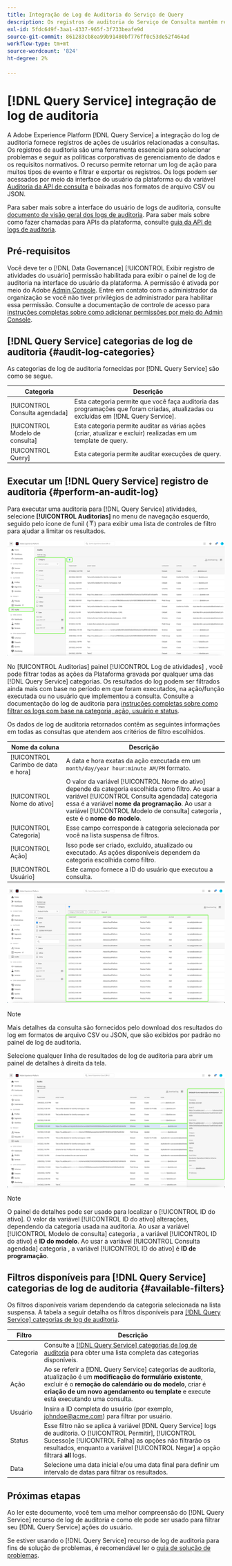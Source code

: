 ```yaml
---
title: Integração de Log de Auditoria do Serviço de Query
description: Os registros de auditoria do Serviço de Consulta mantêm registros de várias ações do usuário para formar uma trilha de auditoria para solucionar problemas ou seguir políticas corporativas de gerenciamento de dados e requisitos normativos. Este tutorial fornece uma visão geral dos recursos de log de auditoria específicos do Serviço de query.
exl-id: 5fdc649f-3aa1-4337-965f-3f733beafe9d
source-git-commit: 861283cb8ea99b91480bf776ff0c53de52f464ad
workflow-type: tm+mt
source-wordcount: '824'
ht-degree: 2%

---
```


# [!DNL Query Service] integração de log de auditoria

A Adobe Experience Platform [!DNL Query Service] a integração do log de auditoria fornece registros de ações de usuários relacionadas a consultas. Os registros de auditoria são uma ferramenta essencial para solucionar problemas e seguir as políticas corporativas de gerenciamento de dados e os requisitos normativos. O recurso permite retornar um log de ação para muitos tipos de evento e filtrar e exportar os registros. Os logs podem ser acessados por meio da interface do usuário da plataforma ou da variável [Auditoria da API de consulta](https://www.adobe.io/experience-platform-apis/references/audit-query/) e baixadas nos formatos de arquivo CSV ou JSON.

Para saber mais sobre a interface do usuário de logs de auditoria, consulte [documento de visão geral dos logs de auditoria](../../landing/governance-privacy-security/audit-logs/overview.md). Para saber mais sobre como fazer chamadas para APIs da plataforma, consulte [guia da API de logs de auditoria](../../landing/api-guide.md).

## Pré-requisitos

Você deve ter o [!DNL Data Governance] [!UICONTROL Exibir registro de atividades do usuário] permissão habilitada para exibir o painel de log de auditoria na interface do usuário da plataforma. A permissão é ativada por meio do Adobe [Admin Console](https://adminconsole.adobe.com/). Entre em contato com o administrador da organização se você não tiver privilégios de administrador para habilitar essa permissão. Consulte a documentação de controle de acesso para [instruções completas sobre como adicionar permissões por meio do Admin Console](../../access-control/home.md).

## [!DNL Query Service] categorias de log de auditoria {#audit-log-categories}

As categorias de log de auditoria fornecidas por [!DNL Query Service] são como se segue.

| Categoria | Descrição |
|---|---|
| [!UICONTROL Consulta agendada] | Esta categoria permite que você faça auditoria das programações que foram criadas, atualizadas ou excluídas em [!DNL Query Service]. |
| [!UICONTROL Modelo de consulta] | Esta categoria permite auditar as várias ações (criar, atualizar e excluir) realizadas em um template de query. |
| [!UICONTROL Query] | Esta categoria permite auditar execuções de query. |

## Executar um [!DNL Query Service] registro de auditoria {#perform-an-audit-log}

Para executar uma auditoria para [!DNL Query Service] atividades, selecione **[!UICONTROL Auditorias]** no menu de navegação esquerdo, seguido pelo ícone de funil (![Um ícone de filtro.](../images/audit-log/filter.png)) para exibir uma lista de controles de filtro para ajudar a limitar os resultados.

![O painel de log de auditoria da interface do usuário da plataforma com &quot;Auditorias&quot; na navegação à esquerda e nos controles de filtro destacados.](../images/audit-log/filter-controls.png)

No [!UICONTROL Auditorias] painel [!UICONTROL Log de atividades] , você pode filtrar todas as ações da Plataforma gravada por qualquer uma das [!DNL Query Service] categorias. Os resultados do log podem ser filtrados ainda mais com base no período em que foram executados, na ação/função executada ou no usuário que implementou a consulta. Consulte a documentação do log de auditoria para [instruções completas sobre como filtrar os logs com base na categoria, ação, usuário e status](../../landing/governance-privacy-security/audit-logs/overview.md#managing-audit-logs-in-the-ui).

Os dados de log de auditoria retornados contêm as seguintes informações em todas as consultas que atendem aos critérios de filtro escolhidos.

| Nome da coluna | Descrição |
|---|---|
| [!UICONTROL Carimbo de data e hora] | A data e hora exatas da ação executada em um `month/day/year hour:minute AM/PM` formato. |
| [!UICONTROL Nome do ativo] | O valor da variável [!UICONTROL Nome do ativo] depende da categoria escolhida como filtro. Ao usar a variável [!UICONTROL Consulta agendada] categoria essa é a variável **nome da programação**. Ao usar a variável [!UICONTROL Modelo de consulta] categoria , este é o **nome do modelo**. |
| [!UICONTROL Categoria] | Esse campo corresponde à categoria selecionada por você na lista suspensa de filtros. |
| [!UICONTROL Ação] | Isso pode ser criado, excluído, atualizado ou executado. As ações disponíveis dependem da categoria escolhida como filtro. |
| [!UICONTROL Usuário] | Este campo fornece a ID do usuário que executou a consulta. |

![O painel Audits com o log de atividade filtrado é realçado.](../images/audit-log/filtered-activity.png)

>[!NOTE]
>
>Mais detalhes da consulta são fornecidos pelo download dos resultados do log em formatos de arquivo CSV ou JSON, que são exibidos por padrão no painel de log de auditoria.

Selecione qualquer linha de resultados de log de auditoria para abrir um painel de detalhes à direita da tela.

![Guia Audits do painel Log de atividades com o painel de detalhes realçado.](../images/audit-log/details-panel.png)

>[!NOTE]
>
>O painel de detalhes pode ser usado para localizar o [!UICONTROL ID do ativo]. O valor da variável [!UICONTROL ID do ativo] alterações, dependendo da categoria usada na auditoria. Ao usar a variável [!UICONTROL Modelo de consulta] categoria , a variável [!UICONTROL ID do ativo] é **ID do modelo**. Ao usar a variável [!UICONTROL Consulta agendada] categoria , a variável [!UICONTROL ID do ativo] é  **ID de programação**.

## Filtros disponíveis para [!DNL Query Service] categorias de log de auditoria {#available-filters}

Os filtros disponíveis variam dependendo da categoria selecionada na lista suspensa. A tabela a seguir detalha os filtros disponíveis para [[!DNL Query Service] categorias de log de auditoria](#audit-log-categories).

| Filtro | Descrição |
|---|---|
| Categoria | Consulte a [[!DNL Query Service] categorias de log de auditoria](#audit-log-categories) para obter uma lista completa das categorias disponíveis. |
| Ação | Ao se referir a [!DNL Query Service] categorias de auditoria, atualização é um **modificação do formulário existente**, excluir é o **remoção do calendário ou do modelo**, criar é **criação de um novo agendamento ou template** e execute está executando uma consulta. |
| Usuário | Insira a ID completa do usuário (por exemplo, johndoe@acme.com) para filtrar por usuário. |
| Status | Esse filtro não se aplica à variável [!DNL Query Service] logs de auditoria. O [!UICONTROL Permitir], [!UICONTROL Sucesso]e [!UICONTROL Falha] as opções não filtrarão os resultados, enquanto a variável [!UICONTROL Negar] a opção filtrará **all** logs. |
| Data | Selecione uma data inicial e/ou uma data final para definir um intervalo de datas para filtrar os resultados. |

## Próximas etapas

Ao ler este documento, você tem uma melhor compreensão do [!DNL Query Service] recurso de log de auditoria e como ele pode ser usado para filtrar seu [!DNL Query Service] ações do usuário.

Se estiver usando o [!DNL Query Service] recurso de log de auditoria para fins de solução de problemas, é recomendável ler o [guia de solução de problemas](../troubleshooting-guide.md).
